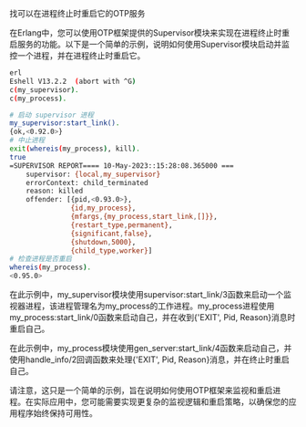 找可以在进程终止时重启它的OTP服务

在Erlang中，您可以使用OTP框架提供的Supervisor模块来实现在进程终止时重启服务的功能。以下是一个简单的示例，说明如何使用Supervisor模块启动并监控一个进程，并在进程终止时重启它。

``` bash
erl
Eshell V13.2.2  (abort with ^G)
c(my_supervisor).
c(my_process).

# 启动 supervisor 进程
my_supervisor:start_link().
{ok,<0.92.0>}
# 中止进程
exit(whereis(my_process), kill).
true
=SUPERVISOR REPORT==== 10-May-2023::15:28:08.365000 ===
    supervisor: {local,my_supervisor}
    errorContext: child_terminated
    reason: killed
    offender: [{pid,<0.93.0>},
               {id,my_process},
               {mfargs,{my_process,start_link,[]}},
               {restart_type,permanent},
               {significant,false},
               {shutdown,5000},
               {child_type,worker}]
# 检查进程是否重启
whereis(my_process).
<0.95.0>      
```

在此示例中，my_supervisor模块使用supervisor:start_link/3函数来启动一个监视器进程，该进程管理名为my_process的工作进程。my_process进程使用my_process:start_link/0函数来启动自己，并在收到{'EXIT', Pid, Reason}消息时重启自己。

在此示例中，my_process模块使用gen_server:start_link/4函数来启动自己，并使用handle_info/2回调函数来处理{'EXIT', Pid, Reason}消息，并在终止时重启自己。

请注意，这只是一个简单的示例，旨在说明如何使用OTP框架来监视和重启进程。在实际应用中，您可能需要实现更复杂的监视逻辑和重启策略，以确保您的应用程序始终保持可用性。
